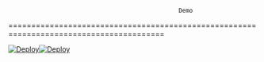                                                     Demo
========================================================================================

[![Deploy](http://www.aptana.com/images/promos/heroku.png)](http://github-ionic.herokuapp.com/)[![Deploy](http://www-05.ibm.com/uk/wimbledon_innovation_challenge/img/bluemix_big.png)](http://github-ionic.mybluemix.net/)


